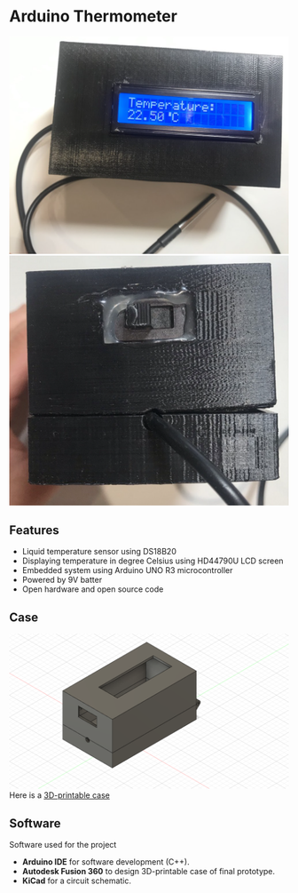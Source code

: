 # Arduino Thermometer

![enter image description here](https://github.com/YouniPark/Arduino_Thermometer_DS18B20tempSensor/blob/main/img/top_view.png?raw=true)
![enter image description here](https://github.com/YouniPark/Arduino_Thermometer_DS18B20tempSensor/blob/main/img/front_view.png?raw=true)

## Features

 - Liquid temperature sensor using DS18B20
 - Displaying temperature in degree Celsius using HD44790U LCD screen
 - Embedded system using Arduino UNO R3 microcontroller
 - Powered by 9V batter 
 - Open hardware and open source code

## Case

![enter image description here](https://github.com/YouniPark/Arduino_Thermometer_DS18B20tempSensor/blob/main/img/case.png?raw=true)
Here is a [3D-printable case](https://github.com/YouniPark/Arduino_Thermometer_DS18B20tempSensor/blob/main/case/case.stl)

## Software
Software used for the project
- **Arduino IDE** for software development (C++).
- **Autodesk Fusion 360** to design 3D-printable case of final prototype.
- **KiCad** for a circuit schematic.
